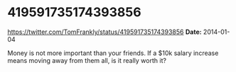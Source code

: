 # 419591735174393856
https://twitter.com/TomFrankly/status/419591735174393856
**Date:** 2014-01-04

Money is not more important than your friends. If a $10k salary increase means moving away from them all, is it really worth it?
